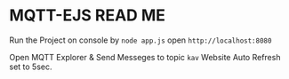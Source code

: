 # MQTT-EJS READ ME 

Run the Project on console by `node app.js`
open `http://localhost:8080`

Open MQTT Explorer & Send Messeges to topic `kav`
Website Auto Refresh set to 5sec.
